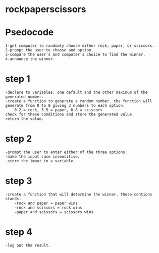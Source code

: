 # rockpaperscissors

# Psedocode 
    1-get computer to randomly choose either rock, paper, or sciccors.
    2-prompt the user to choose and option.
    3-compare the user's and computer's choice to find the winner.
    4-announce the winner.

# step 1
    -declare to variables, one default and the other maximum of the generated number.
    -create a function to generate a random number. the function will generate from 0 to 8 giving 3 numbers to each option.
        0-2 = rock, 3-5 = paper, 6-8 = scissors
    check for these conditions and store the generated value.
    return the value.

# step 2
    -prompt the user to enter either of the three options.
    -make the input case insensitive.
    -store the imput in a variable.

# step 3
    -create a function that will determine the winner. these contions stands:
        -rock and paper = paper wins
        -rock and scissors = rock wins
        -paper and scissors = scissors wins
# step 4 
    -log out the result.











